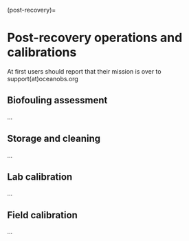 (post-recovery)=
# Post-recovery operations and calibrations

At first users should report that their mission is over to support(at)oceanobs.org

## Biofouling assessment
...

## Storage and cleaning
...

## Lab calibration
...

## Field calibration
...
